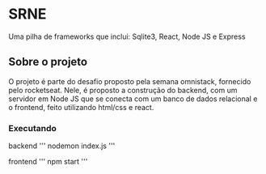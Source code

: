 # SRNE 
Uma pilha de frameworks que inclui: Sqlite3, React, Node JS e Express


## Sobre o projeto
O projeto é parte do desafio proposto pela semana omnistack, fornecido pelo rocketseat.
Nele, é proposto a construção do backend, com um servidor em Node JS que se conecta com um banco de dados relacional e
o frontend, feito utilizando html/css e react.


### Executando
backend
'''
  nodemon index.js
'''

frontend
'''
  npm start
'''
